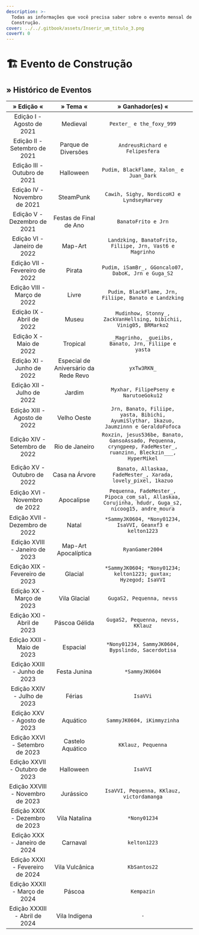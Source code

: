 ```yaml
---
description: >-
  Todas as informações que você precisa saber sobre o evento mensal de
  Construção.
cover: ../../.gitbook/assets/Inserir_um_titulo_3.png
coverY: 0
---
```


# 🏗️ Evento de Construção

## » Histórico de Eventos

<table><thead><tr><th align="center">» Edição «</th><th align="center">» Tema «</th><th align="center">» Ganhador(es) «</th><th data-hidden></th></tr></thead><tbody><tr><td align="center">Edição I - Agosto de 2021</td><td align="center">Medieval</td><td align="center"><code>Pexter_ e the_foxy_999</code></td><td></td></tr><tr><td align="center">Edição II - Setembro de 2021</td><td align="center">Parque de Diversões</td><td align="center"><code>AndreusRichard e Felipesfera</code></td><td></td></tr><tr><td align="center">Edição III - Outubro de 2021</td><td align="center">Halloween</td><td align="center"><code>Pudim, BlackFlame, Xalon_ e Juan_Dark</code></td><td></td></tr><tr><td align="center">Edição IV - Novembro de 2021</td><td align="center">SteamPunk</td><td align="center"><code>Cawih, Sighy, NordicoHJ e LyndseyHarvey</code></td><td></td></tr><tr><td align="center">Edição V - Dezembro de 2021</td><td align="center">Festas de Final de Ano</td><td align="center"><code>BanatoFrito e Jrn</code></td><td></td></tr><tr><td align="center">Edição VI - Janeiro de 2022</td><td align="center">Map-Art</td><td align="center"><code>Landzking, BanatoFrito, Filiipe, Jrn, Vast6 e Magrinho</code></td><td></td></tr><tr><td align="center">Edição VII - Fevereiro de 2022</td><td align="center">Pirata</td><td align="center"><code>Pudim, iSamBr_, GGoncalo07, DaboK, Jrn e Guga_S2</code></td><td></td></tr><tr><td align="center">Edição VIII - Março de 2022</td><td align="center">Livre</td><td align="center"><code>Pudim, BlackFlame, Jrn, Filiipe, Banato e Landzking</code></td><td></td></tr><tr><td align="center">Edição IX - Abril de 2022</td><td align="center">Museu</td><td align="center"><code>Mudinhow, Stonny_, ZackVanHellsing, bibichii, Vinig05, BRMarko2</code></td><td></td></tr><tr><td align="center">Edição X - Maio de 2022</td><td align="center">Tropical</td><td align="center"><code>_Magrinho, _gueiibs, Banato, Jrn, Filiipe e yasta</code></td><td></td></tr><tr><td align="center">Edição XI - Junho de 2022</td><td align="center">Especial de Aniversário da Rede Revo</td><td align="center"><code>yxTw3RKN_</code></td><td></td></tr><tr><td align="center">Edição XII - Julho de 2022</td><td align="center">Jardim</td><td align="center"><code>Myxhar, FilipePseny e NarutoeGoku12</code></td><td></td></tr><tr><td align="center">Edição XIII - Agosto de 2022</td><td align="center">Velho Oeste</td><td align="center"><code>Jrn, Banato, Filiipe, yasta, Bibichi, AyumiSlythar, 1kazuo, Jaumzinnn e GeraldoFofoca</code></td><td></td></tr><tr><td align="center">Edição XIV - Setembro de 2022</td><td align="center">Rio de Janeiro</td><td align="center"><code>Roxzin, jesus536be, Banato, GansoAssado, Pequenna, cryngpeep, FadeMester_, ruanzinn, Bleckzin___, HyperMikel</code></td><td></td></tr><tr><td align="center">Edição XV - Outubro de 2022</td><td align="center">Casa na Árvore</td><td align="center"><code>Banato, Allaskaa, FadeMester_, Xarada, lovely_pixel, 1kazuo</code></td><td></td></tr><tr><td align="center">Edição XVI - Novembro de 2022</td><td align="center">Apocalipse</td><td align="center"><code>Pequenna, FadeMester_, Pipoca_com_sal, Allaskaa, Corujinha, hdudr, Guga_s2, nicoog15, andre_moura</code></td><td></td></tr><tr><td align="center">Edição XVII - Dezembro de 2022</td><td align="center">Natal</td><td align="center"><code>*SammyJK0604, *Nony01234, IsaVVI, Geanxf3 e kelton1223</code></td><td></td></tr><tr><td align="center">Edição XVIII - Janeiro de 2023</td><td align="center">Map-Art Apocalíptica</td><td align="center"><code>RyanGamer2004</code></td><td></td></tr><tr><td align="center">Edição XIX - Fevereiro de 2023</td><td align="center">Glacial</td><td align="center"><code>*SammyJK0604; *Nony01234; kelton1223; guxtax; Hyzegod; IsaVVI</code></td><td></td></tr><tr><td align="center">Edição XX - Março de 2023</td><td align="center">Vila Glacial</td><td align="center"><code>GugaS2, Pequenna, nevss</code></td><td></td></tr><tr><td align="center">Edição XXI - Abril de 2023</td><td align="center">Páscoa Gélida</td><td align="center"><code>GugaS2, Pequenna, nevss, KKlauz</code></td><td></td></tr><tr><td align="center">Edição XXII - Maio de 2023</td><td align="center">Espacial</td><td align="center"><code>*Nony01234, SammyJK0604, Bypslindo, Sacerdotisa</code></td><td></td></tr><tr><td align="center">Edição XXIII - Junho de 2023</td><td align="center">Festa Junina</td><td align="center"><code>*SammyJK0604</code></td><td></td></tr><tr><td align="center">Edição XXIV - Julho de 2023</td><td align="center">Férias</td><td align="center"><code>IsaVVi</code></td><td></td></tr><tr><td align="center">Edição XXV - Agosto de 2023</td><td align="center">Aquático</td><td align="center"><code>SammyJK0604, iKimmyzinha</code></td><td></td></tr><tr><td align="center">Edição XXVI - Setembro de 2023</td><td align="center">Castelo Aquático</td><td align="center"><code>KKlauz, Pequenna</code></td><td></td></tr><tr><td align="center">Edição XXVII - Outubro de 2023</td><td align="center">Halloween</td><td align="center"><code>IsaVVI</code></td><td></td></tr><tr><td align="center">Edição XXVIII - Novembro de 2023</td><td align="center">Jurássico</td><td align="center"><code>IsaVVI, Pequenna, KKlauz, victordamanga</code></td><td></td></tr><tr><td align="center">Edição XXIX - Dezembro de 2023</td><td align="center">Vila Natalina</td><td align="center"><code>*Nony01234</code></td><td></td></tr><tr><td align="center">Edição XXX - Janeiro de 2024</td><td align="center">Carnaval</td><td align="center"><code>kelton1223</code></td><td></td></tr><tr><td align="center">Edição XXXI - Fevereiro de 2024</td><td align="center">Vila Vulcânica</td><td align="center"><code>KbSantos22</code></td><td></td></tr><tr><td align="center">Edição XXXII - Março de 2024</td><td align="center">Páscoa</td><td align="center"><code>Kempazin</code></td><td></td></tr><tr><td align="center">Edição XXXIII - Abril de 2024</td><td align="center">Vila Indígena</td><td align="center"><code>-</code></td><td></td></tr></tbody></table>
